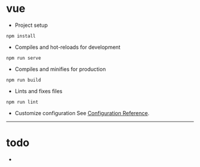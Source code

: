 # vue

* Project setup
```
npm install
```

* Compiles and hot-reloads for development
```
npm run serve
```

* Compiles and minifies for production
```
npm run build
```

* Lints and fixes files
```
npm run lint
```

* Customize configuration
See [Configuration Reference](https://cli.vuejs.org/config/).

---

# todo

* 
